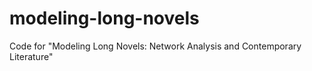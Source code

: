 # modeling-long-novels
Code for "Modeling Long Novels: Network Analysis and Contemporary Literature"
